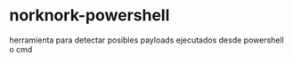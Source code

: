 # norknork-powershell
herramienta para detectar posibles payloads ejecutados desde powershell o cmd
